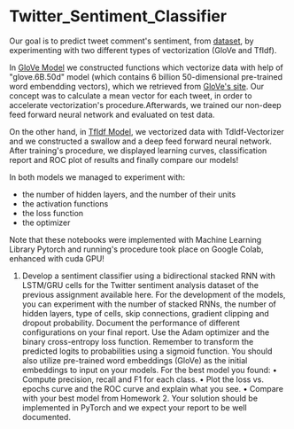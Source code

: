 # Twitter_Sentiment_Classifier
Our goal is to predict tweet comment's sentiment, from [dataset](https://drive.google.com/file/d/1dTIWNpjlrnTQBIQtaGOh0jCRYZiAQO79/view), by experimenting with two different types of vectorization (GloVe and TfIdf).

In [GloVe Model](https://github.com/spympr/Twitter_Sentiment_Classifier/blob/main/GloVe_Model.ipynb) we constructed functions which vectorize data with help of "glove.6B.50d" model (which contains 6 billion 50-dimensional pre-trained word embendding vectors), which we retrieved from [GloVe's site](https://nlp.stanford.edu/projects/glove/). Our concept was to calculate a mean vector for each tweet, in order to accelerate vectorization's procedure.Afterwards, we trained our non-deep feed forward neural network and evaluated on test data.

On the other hand, in [TfIdf Model](https://github.com/spympr/Twitter_Sentiment_Classifier/blob/main/TfIdf_Model.ipynb), we vectorized data with TdIdf-Vectorizer and we constructed a swallow and a deep feed forward neural network. After training's procedure, we displayed learning curves, classification report and ROC plot of results and finally compare our models!

In both models we managed to experiment with: 
* the number of hidden layers, and the number of their units
* the activation functions
* the loss function
* the optimizer

Note that these notebooks were implemented with Machine Learning Library Pytorch and running's procedure took place on Google Colab, enhanced with cuda GPU!


1. Develop a sentiment classifier using a bidirectional stacked RNN with LSTM/GRU cells
for the Twitter sentiment analysis dataset of the previous assignment available here. For
the development of the models, you can experiment with the number of stacked RNNs,
the number of hidden layers, type of cells, skip connections, gradient clipping and dropout
probability. Document the performance of different configurations on your final report.
Use the Adam optimizer and the binary cross-entropy loss function. Remember to transform the predicted logits to probabilities using a sigmoid function. You should also utilize
pre-trained word embeddings (GloVe) as the initial embeddings to input on your models.
For the best model you found:
• Compute precision, recall and F1 for each class.
• Plot the loss vs. epochs curve and the ROC curve and explain what you see.
• Compare with your best model from Homework 2.
Your solution should be implemented in PyTorch and we expect your report to be well
documented.

